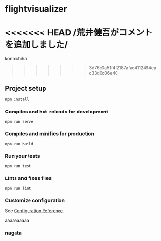 # flightvisualizer
<<<<<<< HEAD
/荒井健吾がコメントを追加しました/
=======
konnichiha
>>>>>>> 3d76c0a51f4f2187afae4112494eac33d0c06e40
## Project setup
```
npm install
```

### Compiles and hot-reloads for development
```
npm run serve
```

### Compiles and minifies for production
```
npm run build
```

### Run your tests
```
npm run test
```

### Lints and fixes files
```
npm run lint
```

### Customize configuration
See [Configuration Reference](https://cli.vuejs.org/config/).

aaaaaaaaaa
### nagata 